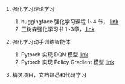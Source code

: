 1. 强化学习理论学习

   1. huggingface 强化学习课程 1~4 节，  [link](https://github.com/huggingface/deep-rl-class)
   2. 王树森强化学习书 1~3章，[ link](https://www.math.pku.edu.cn/teachers/zhzhang/drl_v1.pdf)

2. 强化学习动手训练智能体

   1. Pytorch 实现 DQN 模型 [link](https://huggingface.co/jianzhnie)
   2. Pytorch 实现 Policy Gradient 模型 [link](https://huggingface.co/jianzhnie)

3. 精灵项目，文档熟悉和代码学习
